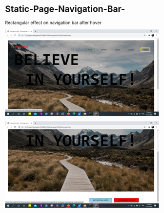 # Static-Page-Navigation-Bar-
Rectangular effect on navigation bar after hover

![Screenshot](screenshot.png)

![Screenshot1](screenshot1.png)
